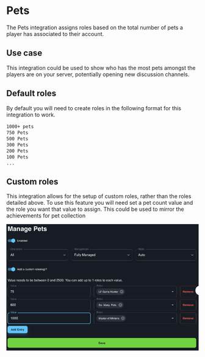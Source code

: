 # Pets

The Pets integration assigns roles based on the total number of pets a player has associated to their account.

## Use case

This integration could be used to show who has the most pets amongst the players are on your server, potentially opening new discussion channels.
## Default roles

By default you will need to create roles in the following format for this integration to work.
```
1000+ pets
750 Pets
500 Pets
300 Pets
200 Pets
100 Pets
...
```
## Custom roles

This integration allows for the setup of custom roles, rather than the roles detailed above. To use this feature you will need set a pet count value and the role you want that value to assign. This could be used to mirror the achievements for pet collection

![PetsScreenshot](../../img/pets-custom-rolemap.png)